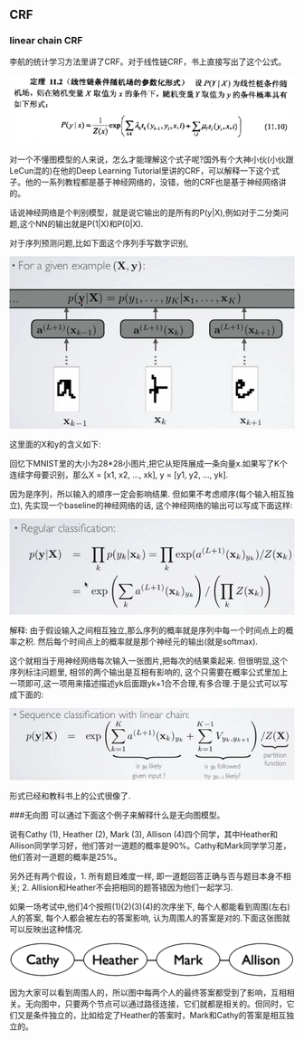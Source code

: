 ## CRF ##
### linear chain CRF ###
李航的统计学习方法里讲了CRF。对于线性链CRF，书上直接写出了这个公式。

![](./crf_lh.PNG)

对一个不懂图模型的人来说，怎么才能理解这个式子呢?国外有个大神小伙(小伙跟LeCun混的)在他的Deep Learning Tutorial里讲的CRF，可以解释一下这个式子。他的一系列教程都是基于神经网络的，没错，他的CRF也是基于神经网络讲的。

话说神经网络是个判别模型，就是说它输出的是所有的P(y|X),例如对于二分类问题,这个NN的输出就是P(1|X)和P(0|X).

对于序列预测问题,比如下面这个序列手写数字识别,

![](./seqnn.PNG)

这里面的X和y的含义如下:

回忆下MNIST里的大小为28*28小图片,把它从矩阵展成一条向量x.如果写了K个连续字母要识别，那么X = [x1, x2, ..., xk], y = [y1, y2, ..., yk].

因为是序列，所以输入的顺序一定会影响结果. 但如果不考虑顺序(每个输入相互独立), 先实现一个baseline的神经网络的话, 这个神经网络的输出可以写成下面这样:

![](./nn.PNG)

解释: 由于假设输入之间相互独立,那么序列的概率就是序列中每一个时间点上的概率之积. 然后每个时间点上的概率就是那个神经元的输出(就是softmax).

这个就相当于用神经网络每次输入一张图片,把每次的结果乘起来. 但很明显,这个序列标注问题里, 相邻的两个输出是互相有影响的, 这个只需要在概率公式里加上一项即可,这一项用来描述描述yk后面跟yk+1合不合理,有多合理.于是公式可以写成下面的:

![](./chain_nn.PNG)

形式已经和教科书上的公式很像了.

###无向图
可以通过下面这个例子来解释什么是无向图模型。

说有Cathy (1), Heather (2), Mark (3), Allison (4)四个同学，其中Heather和Allison同学学习好，他们答对一道题的概率是90%。Cathy和Mark同学学习差，他们答对一道题的概率是25%。

另外还有两个假设，1. 所有题目难度一样, 即一道题回答正确与否与题目本身不相关; 2. Allision和Heather不会把相同的题答错因为他们一起学习.

如果一场考试中,他们4个按照(1)(2)(3)(4)的次序坐下, 每个人都能看到周围(左右)人的答案, 每个人都会被左右的答案影响, 认为周围人的答案是对的.下面这张图就可以反映出这种情况.

![UGM](./chain.png)

因为大家可以看到周围人的，所以图中每两个人的最终答案都受到了影响，互相相关。无向图中，只要两个节点可以通过路径连接，它们就都是相关的。但同时，它们又是条件独立的，比如给定了Heather的答案时，Mark和Cathy的答案是相互独立的。
